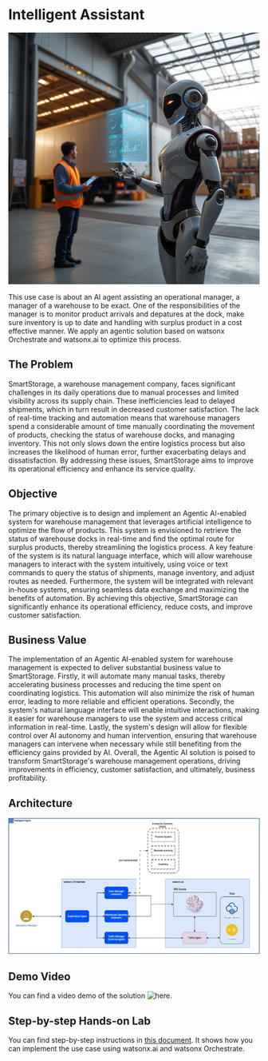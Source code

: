 # Intelligent Assistant 

![alt text](images/ComfyUI_00127_.png)

This use case is about an AI agent assisting an operational manager, a manager of a warehouse to be exact. One of the responsibilities of the manager is to monitor product arrivals and depatures at the dock, make sure inventory is up to date and handling with surplus product in a cost effective manner. We apply an agentic solution based on watsonx Orchestrate and watsonx.ai to optimize this process.

## The Problem
SmartStorage, a warehouse management company, faces significant challenges in its daily operations due to manual processes and limited visibility across its supply chain. These inefficiencies lead to delayed shipments, which in turn result in decreased customer satisfaction. The lack of real-time tracking and automation means that warehouse managers spend a considerable amount of time manually coordinating the movement of products, checking the status of warehouse docks, and managing inventory. This not only slows down the entire logistics process but also increases the likelihood of human error, further exacerbating delays and dissatisfaction. By addressing these issues, SmartStorage aims to improve its operational efficiency and enhance its service quality.

## Objective
The primary objective is to design and implement an Agentic AI-enabled system for warehouse management that leverages artificial intelligence to optimize the flow of products. This system is envisioned to retrieve the status of warehouse docks in real-time and find the optimal route for surplus products, thereby streamlining the logistics process. A key feature of the system is its natural language interface, which will allow warehouse managers to interact with the system intuitively, using voice or text commands to query the status of shipments, manage inventory, and adjust routes as needed. Furthermore, the system will be integrated with relevant in-house systems, ensuring seamless data exchange and maximizing the benefits of automation. By achieving this objective, SmartStorage can significantly enhance its operational efficiency, reduce costs, and improve customer satisfaction.

## Business Value
The implementation of an Agentic AI-enabled system for warehouse management is expected to deliver substantial business value to SmartStorage. Firstly, it will automate many manual tasks, thereby accelerating business processes and reducing the time spent on coordinating logistics. This automation will also minimize the risk of human error, leading to more reliable and efficient operations. Secondly, the system's natural language interface will enable intuitive interactions, making it easier for warehouse managers to use the system and access critical information in real-time. Lastly, the system's design will allow for flexible control over AI autonomy and human intervention, ensuring that warehouse managers can intervene when necessary while still benefiting from the efficiency gains provided by AI. Overall, the Agentic AI solution is poised to transform SmartStorage's warehouse management operations, driving improvements in efficiency, customer satisfaction, and ultimately, business profitability.

## Architecture
![alt text](images/Intelligent%20Assistant%20Architecture.jpeg)

## Demo Video
You can find a video demo of the solution ![here](https://ibm.box.com/s/eooi4wdj8vq5z48pfemdhe2rgo91yarp).

## Step-by-step Hands-on Lab
You can find step-by-step instructions in [this document](./Intelligent%20AI%20Assistant.md). It shows how you can implement the use case using watsonx.ai and watsonx Orchestrate. 
